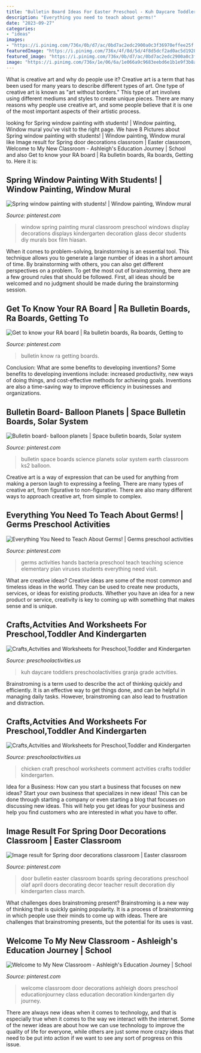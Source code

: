```yaml
---
title: "Bulletin Board Ideas For Easter Preschool - Kuh Daycare Toddlers Preschoolactivities Granja Grade Actvities"
description: "Everything you need to teach about germs!"
date: "2023-09-27"
categories:
- "ideas"
images:
- "https://i.pinimg.com/736x/0b/d7/ac/0bd7ac2edc2900a0c3f36970effee25f.jpg"
featuredImage: "https://i.pinimg.com/736x/4f/8d/5d/4f8d5dcf2ad0ac5d1928e949c1ac05ed--earth-science-solar-system.jpg"
featured_image: "https://i.pinimg.com/736x/0b/d7/ac/0bd7ac2edc2900a0c3f36970effee25f.jpg"
image: "https://i.pinimg.com/736x/1e/06/6a/1e066a9c9683eebd6e1b1e9f3b8a0434.jpg"
---
```



What is creative art and why do people use it?
Creative art is a term that has been used for many years to describe different types of art. One type of creative art is known as "art without borders." This type of art involves using different mediums and styles to create unique pieces. There are many reasons why people use creative art, and some people believe that it is one of the most important aspects of their artistic process.

	

		
looking for Spring window painting with students! | Window painting, Window mural you've visit to the right page. We have 8 Pictures about Spring window painting with students! | Window painting, Window mural like Image result for Spring door decorations classroom | Easter classroom, Welcome to My New Classroom - Ashleigh&#039;s Education Journey | School and also Get to know your RA board | Ra bulletin boards, Ra boards, Getting to. Here it is:
		
    
## Spring Window Painting With Students! | Window Painting, Window Mural

<img loading=lazy src="https://i.pinimg.com/736x/bc/ea/b7/bceab74bdf60798c4523ffdf1a69be38--window-painting-spring-preschool-decorations.jpg" onerror="this.onerror=null;this.src='https://tse3.mm.bing.net/th?id=OIP.ik9OPvb33jPsAq5VLU1elQHaFj&amp;pid=15.1';" alt="Spring window painting with students! | Window painting, Window mural">

_Source: pinterest.com_

>window spring painting mural classroom preschool windows display decorations displays kindergarten decoration glass decor students diy murals box film hiasan. 

	

When it comes to problem-solving, brainstorming is an essential tool. This technique allows you to generate a large number of ideas in a short amount of time. By brainstorming with others, you can also get different perspectives on a problem. To get the most out of brainstorming, there are a few ground rules that should be followed. First, all ideas should be welcomed and no judgment should be made during the brainstorming session.

    
## Get To Know Your RA Board | Ra Bulletin Boards, Ra Boards, Getting To

<img loading=lazy src="https://i.pinimg.com/736x/3b/ba/36/3bba36d09e14f7ef7ba6ca783f5d514c.jpg" onerror="this.onerror=null;this.src='https://tse1.mm.bing.net/th?id=OIP.q6vyQwi_uuCT765LEyKVJgHaJ3&amp;pid=15.1';" alt="Get to know your RA board | Ra bulletin boards, Ra boards, Getting to">

_Source: pinterest.com_

>bulletin know ra getting boards. 

	

Conclusion: What are some benefits to developing inventions?
Some benefits to developing inventions include: increased productivity, new ways of doing things, and cost-effective methods for achieving goals. Inventions are also a time-saving way to improve efficiency in businesses and organizations.

    
## Bulletin Board- Balloon Planets | Space Bulletin Boards, Solar System

<img loading=lazy src="https://i.pinimg.com/736x/4f/8d/5d/4f8d5dcf2ad0ac5d1928e949c1ac05ed--earth-science-solar-system.jpg" onerror="this.onerror=null;this.src='https://tse1.mm.bing.net/th?id=OIP.YuArhCOz8Ur8Cz9U32zkqgHaFi&amp;pid=15.1';" alt="Bulletin board- balloon planets | Space bulletin boards, Solar system">

_Source: pinterest.com_

>bulletin space boards science planets solar system earth classroom ks2 balloon. 

	

Creative art is a way of expression that can be used for anything from making a person laugh to expressing a feeling. There are many types of creative art, from figurative to non-figurative. There are also many different ways to approach creative art, from simple to complex.

    
## Everything You Need To Teach About Germs! | Germs Preschool Activities

<img loading=lazy src="https://i.pinimg.com/736x/1e/06/6a/1e066a9c9683eebd6e1b1e9f3b8a0434.jpg" onerror="this.onerror=null;this.src='https://tse1.mm.bing.net/th?id=OIP.dbkys9MihulCNuNf67cl5QHaO0&amp;pid=15.1';" alt="Everything You Need to Teach About Germs! | Germs preschool activities">

_Source: pinterest.com_

>germs activities hands bacteria preschool teach teaching science elementary plan viruses students everything need visit. 

	

What are creative ideas?
Creative ideas are some of the most common and timeless ideas in the world. They can be used to create new products, services, or ideas for existing products. Whether you have an idea for a new product or service, creativity is key to coming up with something that makes sense and is unique.

    
## Crafts,Actvities And Worksheets For Preschool,Toddler And Kindergarten

<img loading=lazy src="https://www.preschoolactivities.us/wp-content/uploads/2015/03/cow-bulletin-board-ideas-1.jpg" onerror="this.onerror=null;this.src='https://tse1.mm.bing.net/th?id=OIP.j4yzzjE_Y08yvE8nk0LMyQHaLH&amp;pid=15.1';" alt="Crafts,Actvities and Worksheets for Preschool,Toddler and Kindergarten">

_Source: preschoolactivities.us_

>kuh daycare toddlers preschoolactivities granja grade actvities. 

	

Brainstroming is a term used to describe the act of thinking quickly and efficiently. It is an effective way to get things done, and can be helpful in managing daily tasks. However, brainstroming can also lead to frustration and distraction.

    
## Crafts,Actvities And Worksheets For Preschool,Toddler And Kindergarten

<img loading=lazy src="http://www.preschoolactivities.us/wp-content/uploads/2014/12/chicken-craft1.jpg" onerror="this.onerror=null;this.src='https://tse2.mm.bing.net/th?id=OIP.QXz_4eZJ-Iy1q3RhQd1nPQHaJ4&amp;pid=15.1';" alt="Crafts,Actvities and Worksheets for Preschool,Toddler and Kindergarten">

_Source: preschoolactivities.us_

>chicken craft preschool worksheets comment actvities crafts toddler kindergarten. 

	

Idea for a Business: How can you start a business that focuses on new ideas?
Start your own business that specializes in new ideas! This can be done through starting a company or even starting a blog that focuses on discussing new ideas. This will help you get ideas for your business and help you find customers who are interested in what you have to offer.

    
## Image Result For Spring Door Decorations Classroom | Easter Classroom

<img loading=lazy src="https://i.pinimg.com/736x/0b/d7/ac/0bd7ac2edc2900a0c3f36970effee25f.jpg" onerror="this.onerror=null;this.src='https://tse1.mm.bing.net/th?id=OIP.-9Ese192_ydqdgq6OiQrQQHaNH&amp;pid=15.1';" alt="Image result for Spring door decorations classroom | Easter classroom">

_Source: pinterest.com_

>door bulletin easter classroom boards spring decorations preschool olaf april doors decorating decor teacher result decoration diy kindergarten class march. 

	

What challenges does brainstroming present?
Brainstroming is a new way of thinking that is quickly gaining popularity. It is a process of brainstorming in which people use their minds to come up with ideas. There are challenges that brainstroming presents, but the potential for its uses is vast.

    
## Welcome To My New Classroom - Ashleigh&#039;s Education Journey | School

<img loading=lazy src="https://i.pinimg.com/736x/c8/f6/d7/c8f6d7682b988cba7812e60c7b2bab93--back-to-school-diy-school.jpg" onerror="this.onerror=null;this.src='https://tse3.mm.bing.net/th?id=OIP.cCBuOzLBE83TmrXfsmRQ_wHaOq&amp;pid=15.1';" alt="Welcome to My New Classroom - Ashleigh&#039;s Education Journey | School">

_Source: pinterest.com_

>welcome classroom door decorations ashleigh doors preschool educationjourney class education decoration kindergarten diy journey. 

	

There are always new ideas when it comes to technology, and that is especially true when it comes to the way we interact with the internet. Some of the newer ideas are about how we can use technology to improve the quality of life for everyone, while others are just some more crazy ideas that need to be put into action if we want to see any sort of progress on this issue.


